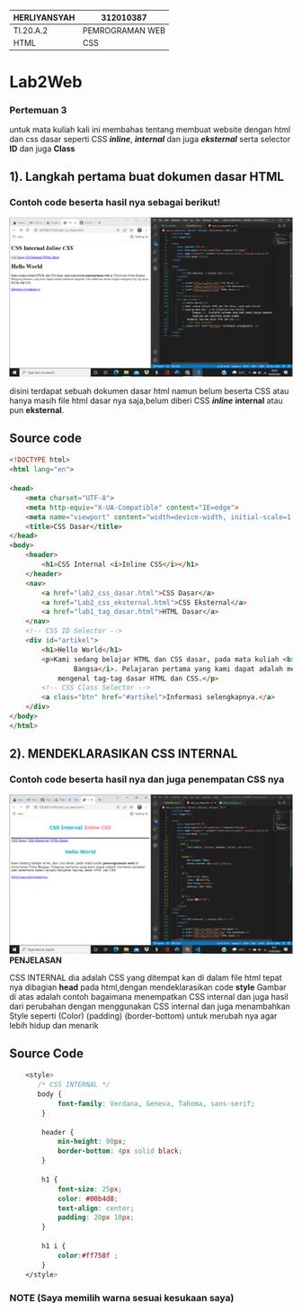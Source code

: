 | HERLIYANSYAH      | 312010387         |
|------------------ |-------------      |
|    TI.20.A.2      | PEMROGRAMAN WEB   |
|     HTML          |    CSS            |

# Lab2Web
### Pertemuan 3
untuk mata kuliah kali ini membahas tentang membuat website dengan html dan css dasar seperti CSS ***inline***, ***internal*** dan juga ***eksternal*** serta selector **ID** dan juga **Class**

## 1). Langkah pertama buat dokumen dasar HTML
### Contoh code beserta hasil nya sebagai berikut!
![menambahkan_dokumen_dasar_html](img/Dasar_html.png)

disini terdapat sebuah dokumen dasar html namun belum beserta CSS atau hanya masih file html dasar nya saja,belum diberi CSS ***inline*** **internal** atau pun **eksternal**.

## Source code
```html
<!DOCTYPE html>
<html lang="en">

<head>
    <meta charset="UTF-8">
    <meta http-equiv="X-UA-Compatible" content="IE=edge">
    <meta name="viewport" content="width=device-width, initial-scale=1.0">
    <title>CSS Dasar</title>
</head>
<body>
    <header>
        <h1>CSS Internal <i>Inline CSS</i></h1>
    </header>
    <nav>
        <a href="lab2_css_dasar.html">CSS Dasar</a>
        <a href="Lab2_css_eksternal.html">CSS Eksternal</a>
        <a href="lab1_tag_dasar.html">HTML Dasar</a>
    </nav>
    <!-- CSS ID Selector -->
    <div id="artikel">
        <h1>Hello World</h1>
        <p>Kami sedang belajar HTML dan CSS dasar, pada mata kuliah <b>pemrograman web </b>di <i>Universitas Pelita
                Bangsa</i>. Pelajaran pertama yang kami dapat adalah membuat tampilan web sederhana dalam rangka
            mengenal tag-tag dasar HTML dan CSS.</p>
        <!-- CSS Class Selector -->
        <a class="btn" href="#artikel">Informasi selengkapnya.</a>
    </div>
</body>
</html>
```
## 2). MENDEKLARASIKAN CSS INTERNAL
### Contoh code beserta hasil nya dan juga penempatan CSS nya
![menambahkan_CSS_INTERNAL](img/Css_Internal.png)
**PENJELASAN**                                             

CSS INTERNAL dia adalah CSS yang ditempat kan di dalam file html tepat nya dibagian **head** pada html,dengan mendeklarasikan code **style** Gambar di atas adalah contoh bagaimana menempatkan CSS internal dan juga hasil dari perubahan dengan menggunakan CSS internal dan juga menambahkan Style seperti (Color) (padding) (border-bottom) untuk merubah nya agar lebih hidup dan menarik

## Source Code

```css
    <style>
       /* CSS INTERNAL */
       body {
            font-family: Verdana, Geneva, Tahoma, sans-serif;
        }

        header {
            min-height: 90px;
            border-bottom: 4px solid black;
        }

        h1 {
            font-size: 25px;
            color: #00b4d8;
            text-align: center;
            padding: 20px 10px;
        }

        h1 i {
            color:#ff758f ;
        }
    </style>
```
### NOTE (Saya memilih warna sesuai kesukaan saya)



